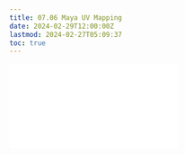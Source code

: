 ```yaml
---
title: 07.06 Maya UV Mapping
date: 2024-02-29T12:00:00Z
lastmod: 2024-02-27T05:09:37
toc: true
---
```


![Link to included file content](../../../../3d-modeling/maya/uv-mapping-maya.md)
